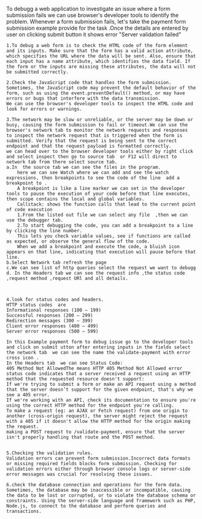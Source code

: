 To debugg a web application to investigate an issue where a form submission fails we can use browser's developer tools to identify the problem.
Whenever a form submission fails, let's take the payment form submission example provide for the task .Once the details are entered by user on clicking submit button it shows error "Server validation failed"

    1.To debug a web form is to check the HTML code of the form element and its inputs. Make sure that the form has a valid action attribute, which specifies the URL where the data will be sent. Also, ensure that each input has a name attribute, which identifies the data field. If the form or the inputs are missing these attributes, the data will not be submitted correctly.

    2.Check the JavaScript code that handles the form submission. Sometimes, the JavaScript code may prevent the default behavior of the form, such as using the event.preventDefault() method, or may have errors or bugs that interfere with the data transmission.
    We can use the browser's developer tools to inspect the HTML code and look for errors or warnings.

    3.The network may be slow or unreliable, or the server may be down or busy, causing the form submission to fail or timeout.We can use the browser's network tab to monitor the network requests and responses  to inspect the network request that is triggered when the form is submitted. Verify that the request is being sent to the correct endpoint and that the request payload is formatted correctly.
    we can head over to the browser developer tools either by right click and select inspect then go to source tab  or F12 will direct to network tab from there select source tab.
    a.In  the source tab we can see the files in the program.
        here we can see Watch where we can add and see the watch expressions, then breakpoints to see the code of the line  add a breakpoint to .
        A breakpoint is like a line marker we can set in the developer tools to pause the execution of your code before that line executes, then scope contains the local and global variables.
        Callstack: shows the function calls that lead to the current point of code execution
        1.From the listed out file we can select any file  ,then we can use the debugger tab.
        2.To start debugging the code, you can add a breakpoint to a line by clicking the line number.
        This lets you check variable values, see if functions are called as expected, or observe the general flow of the code.
        When we add a breakpoint and execute the code, a bluish icon appears on that line, indicating that execution will pause before that line.
    b.Select Network tab refresh the page
    c.We can see list of http queries select the request we want to debugg
    d. In the Headers tab we can see the request info ,the status code ,request method ,request URl and all details.



    4.look for status codes and headers.
    HTTP status codes  are
    Informational responses (100 – 199)
    Successful responses (200 – 299)
    Redirection messages (300 – 399)
    Client error responses (400 – 499)
    Server error responses (500 – 599)

    In this Example payment form to debug issue go to the developer tools and click on submit utton after entering inputs in the fields select the network tab  we can see the name the validate-payment with error cross icon .
    In the Headers tab  we can see Status Code:
    405 Method Not AllowedThe means HTTP 405 Method Not Allowed error status code indicates that a server received a request using an HTTP method that the requested resource doesn't support:
    If we're trying to submit a form or make an API request using a method that the server doesn’t support for the given endpoint, that's why we see a 405 error.
    If we're working with an API, check its documentation to ensure you're using the correct HTTP method for the endpoint you're calling.
    To make a request (eg: an AJAX or Fetch request) from one origin to another (cross-origin request), the server might reject the request with a 405 if it doesn't allow the HTTP method for the origin making the request.
    making a POST request to /validate-payment, ensure that the server isn't properly handling that route and the POST method.


    5.Checking the validation rules.
    Validation errors can prevent form submission.Incorrect data formats or missing required fields blocks form submission. Checking for validation errors either through browser console logs or server-side error messages was crucial for resolving these issues.

    6.check the database connection and operations for the form data. Sometimes, the database may be inaccessible or incompatible, causing the data to be lost or corrupted, or to violate the database schema or constraints. Using the server-side language and framework such as PHP, Node.js, to connect to the database and perform queries and transactions.
